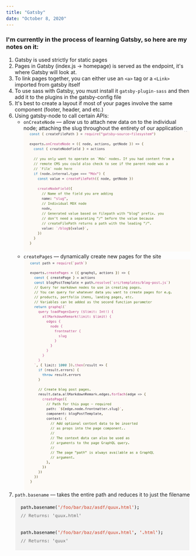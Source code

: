 ```yaml
---
title: "Gatsby"
date: "October 8, 2020"
---
```


### I'm currently in the process of learning Gatsby, so here are my notes on it:

1. Gatsby is used strictly for static pages
2. Pages in Gatsby (index.js → homepage) is served as the endpoint, it's where Gatsby will look at.
3. To link pages together, you can either use an `<a>` tag or a `<Link>` imported from gatsby itself
4. To use sass with Gatsby, you must install it `gatsby-plugin-sass` and then add it to the plugins in the gatsby-config file
5. It's best to create a layout if most of your pages involve the same component (footer, header, and etc.)
6. Using gatsby-node to call certain APIs: 
   -  `onCreateNode` –– allow us to attach new data on to the individual node; attaching the slug throughout the entirety of our application
   ![Doc](./images/on-create-node.png)
   - `createPages` –– dynamically create new pages for the site
   ![Doc](./images/create-pages.png)
7. `path.basename` –– takes the entire path and reduces it to just the filename
![Doc](./images/path-basename.png)